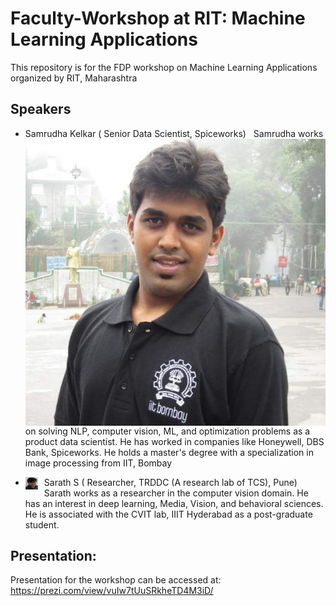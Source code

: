 # Faculty-Workshop at RIT: Machine Learning Applications
This repository is for the FDP workshop on Machine Learning Applications organized by RIT, Maharashtra 


## Speakers
- Samrudha Kelkar ( Senior Data Scientist, Spiceworks) 
<img src="samrudha.jpg"
     alt="Markdown Monster icon"
     style="float: left; margin-right: 10px;" />
  Samrudha works on solving NLP, computer vision, ML, and optimization problems as a product data scientist. He has worked in companies like Honeywell, DBS Bank, Spiceworks. He holds a master's degree with a specialization in image processing from IIT, Bombay  

- Sarath S ( Researcher, TRDDC (A research lab of TCS), Pune) 
<img src="sarath.jpg"
     height="20px"
     width="20px"
     style="float: left; margin-right: 10px;" />
  Sarath works as a researcher in the computer vision domain. He has an interest in deep learning, Media, Vision, and behavioral sciences. He is associated with the CVIT lab, IIIT Hyderabad as a post-graduate student.


## Presentation:
Presentation for the workshop can be accessed at: https://prezi.com/view/vuIw7tUuSRkheTD4M3iD/
